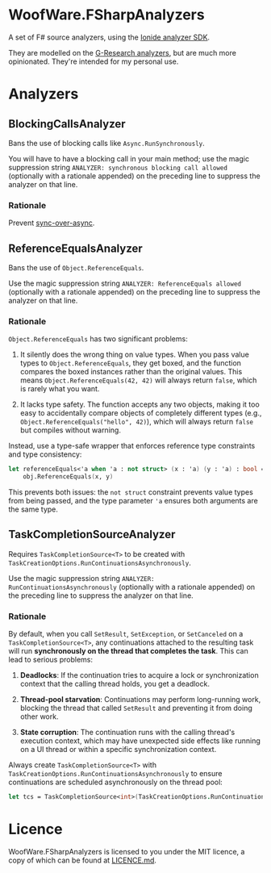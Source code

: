 # WoofWare.FSharpAnalyzers

A set of F# source analyzers, using the [Ionide analyzer SDK](https://github.com/ionide/FSharp.Analyzers.SDK).

They are modelled on the [G-Research analyzers](https://github.com/G-Research/fsharp-analyzers/), but are much more opinionated.
They're intended for my personal use.

# Analyzers

## BlockingCallsAnalyzer

Bans the use of blocking calls like `Async.RunSynchronously`.

You will have to have a blocking call in your main method; use the magic suppression string `ANALYZER: synchronous blocking call allowed`
(optionally with a rationale appended) on the preceding line to suppress the analyzer on that line.

### Rationale

Prevent [sync-over-async](https://learn.microsoft.com/en-us/archive/msdn-magazine/2013/march/async-await-best-practices-in-asynchronous-programming#async-all-the-way).

## ReferenceEqualsAnalyzer

Bans the use of `Object.ReferenceEquals`.

Use the magic suppression string `ANALYZER: ReferenceEquals allowed`
(optionally with a rationale appended) on the preceding line to suppress the analyzer on that line.

### Rationale

`Object.ReferenceEquals` has two significant problems:

1. It silently does the wrong thing on value types. When you pass value types to `Object.ReferenceEquals`, they get boxed, and the function compares the boxed instances rather than the original values. This means `Object.ReferenceEquals(42, 42)` will always return `false`, which is rarely what you want.

2. It lacks type safety. The function accepts any two objects, making it too easy to accidentally compare objects of completely different types (e.g., `Object.ReferenceEquals("hello", 42)`), which will always return `false` but compiles without warning.

Instead, use a type-safe wrapper that enforces reference type constraints and type consistency:

```fsharp
let referenceEquals<'a when 'a : not struct> (x : 'a) (y : 'a) : bool =
    obj.ReferenceEquals(x, y)
```

This prevents both issues: the `not struct` constraint prevents value types from being passed, and the type parameter `'a` ensures both arguments are the same type.

## TaskCompletionSourceAnalyzer

Requires `TaskCompletionSource<T>` to be created with `TaskCreationOptions.RunContinuationsAsynchronously`.

Use the magic suppression string `ANALYZER: RunContinuationsAsynchronously`
(optionally with a rationale appended) on the preceding line to suppress the analyzer on that line.

### Rationale

By default, when you call `SetResult`, `SetException`, or `SetCanceled` on a `TaskCompletionSource<T>`, any continuations attached to the resulting task will run **synchronously on the thread that completes the task**. This can lead to serious problems:

1. **Deadlocks**: If the continuation tries to acquire a lock or synchronization context that the calling thread holds, you get a deadlock.

2. **Thread-pool starvation**: Continuations may perform long-running work, blocking the thread that called `SetResult` and preventing it from doing other work.

3. **State corruption**: The continuation runs with the calling thread's execution context, which may have unexpected side effects like running on a UI thread or within a specific synchronization context.

Always create `TaskCompletionSource<T>` with `TaskCreationOptions.RunContinuationsAsynchronously` to ensure continuations are scheduled asynchronously on the thread pool:

```fsharp
let tcs = TaskCompletionSource<int>(TaskCreationOptions.RunContinuationsAsynchronously)
```

# Licence

WoofWare.FSharpAnalyzers is licensed to you under the MIT licence, a copy of which can be found at [LICENCE.md](./LICENSE.md).
